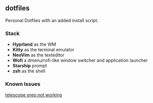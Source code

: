 ## dotfiles
Personal Dotfiles with an added install script.

### Stack

- **Hyprland** as the WM
- **Kitty** as the terminal emulator
- **NeoVim** as the texteditor
- **Wofi** a dmenu/rofi-like window switcher and application launcher
- **Starship** prompt
- **zsh** as the shell

### Known Issues

[telescope grep not working](https://github.com/nvim-telescope/telescope.nvim/issues/506)
